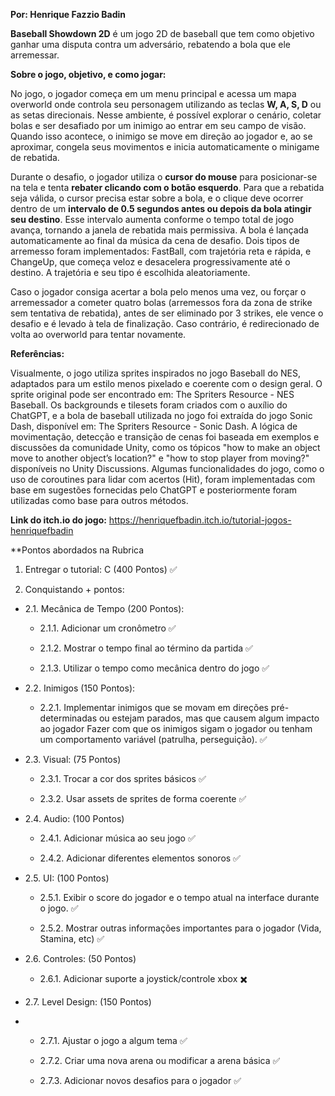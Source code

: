 **Por: Henrique Fazzio Badin**

**Baseball Showdown 2D** é um jogo 2D de baseball que tem como objetivo ganhar uma disputa contra um adversário, rebatendo a bola que ele arremessar.

**Sobre o jogo, objetivo, e como jogar:**

No jogo, o jogador começa em um menu principal e acessa um mapa overworld onde controla seu personagem utilizando as teclas **W, A, S, D** ou as setas direcionais. Nesse ambiente, é possível explorar o cenário, coletar bolas e ser desafiado por um inimigo ao entrar em seu campo de visão. Quando isso acontece, o inimigo se move em direção ao jogador e, ao se aproximar, congela seus movimentos e inicia automaticamente o minigame de rebatida. 

Durante o desafio, o jogador utiliza o **cursor do mouse** para posicionar-se na tela e tenta **rebater clicando com o botão esquerdo**. Para que a rebatida seja válida, o cursor precisa estar sobre a bola, e o clique deve ocorrer dentro de um **intervalo de 0.5 segundos antes ou depois da bola atingir seu destino**. Esse intervalo aumenta conforme o tempo total de jogo avança, tornando a janela de rebatida mais permissiva. A bola é lançada automaticamente ao final da música da cena de desafio. Dois tipos de arremesso foram implementados: FastBall, com trajetória reta e rápida, e ChangeUp, que começa veloz e desacelera progressivamente até o destino. A trajetória e seu tipo é escolhida aleatoriamente.

Caso o jogador consiga acertar a bola pelo menos uma vez, ou forçar o arremessador a cometer quatro bolas (arremessos fora da zona de strike sem tentativa de rebatida), antes de ser eliminado por 3 strikes, ele vence o desafio e é levado à tela de finalização. Caso contrário, é redirecionado de volta ao overworld para tentar novamente.

**Referências:**

Visualmente, o jogo utiliza sprites inspirados no jogo Baseball do NES, adaptados para um estilo menos pixelado e coerente com o design geral. O sprite original pode ser encontrado em: The Spriters Resource - NES Baseball. Os backgrounds e tilesets foram criados com o auxílio do ChatGPT, e a bola de baseball utilizada no jogo foi extraída do jogo Sonic Dash, disponível em: The Spriters Resource - Sonic Dash.
A lógica de movimentação, detecção e transição de cenas foi baseada em exemplos e discussões da comunidade Unity, como os tópicos "how to make an object move to another object’s location?" e "how to stop player from moving?" disponíveis no Unity Discussions. Algumas funcionalidades do jogo, como o uso de coroutines para lidar com acertos (Hit), foram implementadas com base em sugestões fornecidas pelo ChatGPT e posteriormente foram utilizadas como base para outros métodos.

**Link do itch.io do jogo:** https://henriquefbadin.itch.io/tutorial-jogos-henriquefbadin

**Pontos abordados na Rubrica

1. Entregar o tutorial: C (400 Pontos) ✅
   
2. Conquistando + pontos:
   
  - 2.1. Mecânica de Tempo (200 Pontos):

      - 2.1.1. Adicionar um cronômetro ✅
    
      - 2.1.2. Mostrar o tempo final ao término da partida ✅
    
      - 2.1.3. Utilizar o tempo como mecânica dentro do jogo ✅
        
  - 2.2. Inimigos (150 Pontos):

      - 2.2.1. Implementar inimigos que se movam em direções pré-determinadas ou estejam parados, mas que causem algum impacto ao jogador Fazer com que os inimigos sigam o jogador ou tenham um comportamento variável (patrulha, perseguição). ✅
        
  - 2.3. Visual: (75 Pontos)

      - 2.3.1. Trocar a cor dos sprites básicos ✅
        
      - 2.3.2. Usar assets de sprites de forma coerente ✅

  - 2.4. Audio: (100 Pontos)
    
      - 2.4.1. Adicionar música ao seu jogo ✅
        
      - 2.4.2. Adicionar diferentes elementos sonoros  ✅
        
  - 2.5. UI: (100 Pontos)
    
      - 2.5.1. Exibir o score do jogador e o tempo atual na interface durante o jogo. ✅
        
      - 2.5.2. Mostrar outras informações importantes para o jogador (Vida, Stamina, etc) ✅

  - 2.6. Controles: (50 Pontos)

      - 2.6.1. Adicionar suporte a joystick/controle xbox ✖️

  - 2.7. Level Design: (150 Pontos)
  - 
      - 2.7.1. Ajustar o jogo a algum tema ✅
        
      - 2.7.2. Criar uma nova arena ou modificar a arena básica ✅
        
      - 2.7.3. Adicionar novos desafios para o jogador ✅


